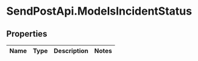 # SendPostApi.ModelsIncidentStatus

## Properties
Name | Type | Description | Notes
------------ | ------------- | ------------- | -------------
